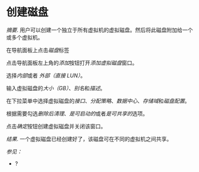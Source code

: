 # 创建磁盘

*摘要*.
用户可以创建一个独立于所有虚拟机的虚拟磁盘。然后将此磁盘附加给一个或多个虚拟机。

在导航面板上点击*磁盘*标签

点击导航面板左上角的*添加*按钮打开*添加虚拟磁盘*窗口。

选择*内部*或者 *外部（直接 LUN）*。

输入虚拟磁盘的*大小（GB）*、*别名*和*描述*。

在下拉菜单中选择虚拟磁盘的*接口*、*分配策略*、*数据中心*、*存储域*和*磁盘配置*。

根据需要勾选*删除后清理*、*是可启动的*或者*是可共享的*选项。

点击*确定*按钮创建虚拟磁盘并关闭该窗口。

*结果*.
一个虚拟磁盘已经创建好了，该磁盘可在不同的虚拟机之间共享。

*参见：*

-   ?
